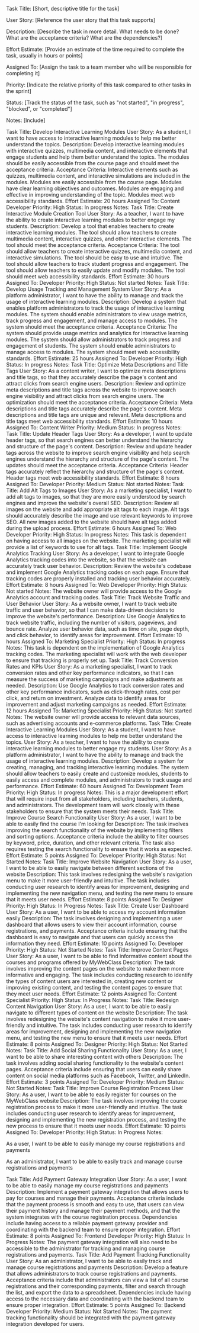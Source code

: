 Task Title: [Short, descriptive title for the task]

User Story: [Reference the user story that this task supports]

Description: [Describe the task in more detail. What needs to be done? What are the acceptance criteria? What are the dependencies?]

Effort Estimate: [Provide an estimate of the time required to complete the task, usually in hours or points]

Assigned To: [Assign the task to a team member who will be responsible for completing it]

Priority: [Indicate the relative priority of this task compared to other tasks in the sprint]

Status: [Track the status of the task, such as "not started", "in progress", "blocked", or "completed"]

Notes: [Include]

Task Title: Develop Interactive Learning Modules
User Story: As a student, I want to have access to interactive learning modules to help me better understand the topics.
Description: Develop interactive learning modules with interactive quizzes, multimedia content, and interactive elements that engage students and help them better understand the topics. The modules should be easily accessible from the course page and should meet the acceptance criteria.
Acceptance Criteria:
Interactive elements such as quizzes, multimedia content, and interactive simulations are included in the modules.
Modules are easily accessible from the course page.
Modules have clear learning objectives and outcomes.
Modules are engaging and effective in improving understanding of the topic.
Modules meet web accessibility standards.
Effort Estimate: 20 hours
Assigned To: Content Developer
Priority: High
Status: In progress
Notes:
Task Title: Create Interactive Module Creation Tool
User Story: As a teacher, I want to have the ability to create interactive learning modules to better engage my students.
Description: Develop a tool that enables teachers to create interactive learning modules. The tool should allow teachers to create multimedia content, interactive quizzes, and other interactive elements. The tool should meet the acceptance criteria.
Acceptance Criteria:
The tool should allow teachers to create interactive quizzes, multimedia content, and interactive simulations.
The tool should be easy to use and intuitive.
The tool should allow teachers to track student progress and engagement.
The tool should allow teachers to easily update and modify modules.
The tool should meet web accessibility standards.
Effort Estimate: 30 hours
Assigned To: Developer
Priority: High
Status: Not started
Notes:
Task Title: Develop Usage Tracking and Management System
User Story: As a platform administrator, I want to have the ability to manage and track the usage of interactive learning modules.
Description: Develop a system that enables platform administrators to track the usage of interactive learning modules. The system should enable administrators to view usage metrics, track progress and engagement, and manage access to modules. The system should meet the acceptance criteria.
Acceptance Criteria:
The system should provide usage metrics and analytics for interactive learning modules.
The system should allow administrators to track progress and engagement of students.
The system should enable administrators to manage access to modules.
The system should meet web accessibility standards.
Effort Estimate: 25 hours
Assigned To: Developer
Priority: High
Status: In progress
Notes:
Task Title: Optimize Meta Descriptions and Title Tags
User Story: As a content writer, I want to optimize meta descriptions and title tags, so that they accurately describe the page's content and attract clicks from search engine users.
Description: Review and optimize meta descriptions and title tags across the website to improve search engine visibility and attract clicks from search engine users. The optimization should meet the acceptance criteria.
Acceptance Criteria:
Meta descriptions and title tags accurately describe the page's content.
Meta descriptions and title tags are unique and relevant.
Meta descriptions and title tags meet web accessibility standards.
Effort Estimate: 10 hours
Assigned To: Content Writer
Priority: Medium
Status: In progress
Notes:
Task Title: Update Header Tags
User Story: As a developer, I want to update header tags, so that search engines can better understand the hierarchy and structure of the page's content.
Description: Review and update header tags across the website to improve search engine visibility and help search engines understand the hierarchy and structure of the page's content. The updates should meet the acceptance criteria.
Acceptance Criteria:
Header tags accurately reflect the hierarchy and structure of the page's content.
Header tags meet web accessibility standards.
Effort Estimate: 8 hours
Assigned To: Developer
Priority: Medium
Status: Not started
Notes:
Task Title: Add Alt Tags to Images
User Story: As a marketing specialist, I want to add alt tags to images, so that they are more easily understood by search engines and improve the website's overall SEO.
Description: Review all images on the website and add appropriate alt tags to each image. Alt tags should accurately describe the image and use relevant keywords to improve SEO. All new images added to the website should have alt tags added during the upload process.
Effort Estimate: 6 hours
Assigned To: Web Developer
Priority: High
Status: In progress
Notes: This task is dependent on having access to all images on the website. The marketing specialist will provide a list of keywords to use for alt tags.
Task Title: Implement Google Analytics Tracking
User Story: As a developer, I want to integrate Google Analytics tracking codes into the website, so that the website can accurately track user behavior.
Description: Review the website's codebase and implement Google Analytics tracking codes on each page. Ensure that tracking codes are properly installed and tracking user behavior accurately.
Effort Estimate: 8 hours
Assigned To: Web Developer
Priority: High
Status: Not started
Notes: The website owner will provide access to the Google Analytics account and tracking codes.
Task Title: Track Website Traffic and User Behavior
User Story: As a website owner, I want to track website traffic and user behavior, so that I can make data-driven decisions to improve the website's performance.
Description: Use Google Analytics to track website traffic, including the number of visitors, pageviews, and bounce rate. Analyze user behavior data, such as time on site, page depth, and click behavior, to identify areas for improvement.
Effort Estimate: 10 hours
Assigned To: Marketing Specialist
Priority: High
Status: In progress
Notes: This task is dependent on the implementation of Google Analytics tracking codes. The marketing specialist will work with the web developer to ensure that tracking is properly set up.
Task Title: Track Conversion Rates and KPIs
User Story: As a marketing specialist, I want to track conversion rates and other key performance indicators, so that I can measure the success of marketing campaigns and make adjustments as needed.
Description: Use Google Analytics to track conversion rates and other key performance indicators, such as click-through rates, cost per click, and return on investment. Analyze data to identify areas for improvement and adjust marketing campaigns as needed.
Effort Estimate: 12 hours
Assigned To: Marketing Specialist
Priority: High
Status: Not started
Notes: The website owner will provide access to relevant data sources, such as advertising accounts and e-commerce platforms.
Task Title: Create Interactive Learning Modules
User Story: As a student, I want to have access to interactive learning modules to help me better understand the topics.
User Story: As a teacher, I want to have the ability to create interactive learning modules to better engage my students.
User Story: As a platform administrator, I want to have the ability to manage and track the usage of interactive learning modules.
Description: Develop a system for creating, managing, and tracking interactive learning modules. The system should allow teachers to easily create and customize modules, students to easily access and complete modules, and administrators to track usage and performance.
Effort Estimate: 60 hours
Assigned To: Development Team
Priority: High
Status: In progress
Notes: This is a major development effort that will require input from all stakeholders, including teachers, students, and administrators. The development team will work closely with these stakeholders to ensure that the system meets their needs.
Task Title: Improve Course Search Functionality
User Story: As a user, I want to be able to easily find the course I'm looking for
Description: The task involves improving the search functionality of the website by implementing filters and sorting options. Acceptance criteria include the ability to filter courses by keyword, price, duration, and other relevant criteria. The task also requires testing the search functionality to ensure that it works as expected.
Effort Estimate: 5 points
Assigned To: Developer
Priority: High
Status: Not Started
Notes:
Task Title: Improve Website Navigation
User Story: As a user, I want to be able to easily navigate between different sections of the website
Description: This task involves redesigning the website's navigation menu to make it more user-friendly and intuitive. The task includes conducting user research to identify areas for improvement, designing and implementing the new navigation menu, and testing the new menu to ensure that it meets user needs.
Effort Estimate: 8 points
Assigned To: Designer
Priority: High
Status: In Progress
Notes:
Task Title: Create User Dashboard
User Story: As a user, I want to be able to access my account information easily
Description: The task involves designing and implementing a user dashboard that allows users to view their account information, course registrations, and payments. Acceptance criteria include ensuring that the dashboard is easy to navigate and that users can quickly access the information they need.
Effort Estimate: 10 points
Assigned To: Developer
Priority: High
Status: Not Started
Notes:
Task Title: Improve Content Pages
User Story: As a user, I want to be able to find informative content about the courses and programs offered by MyWebClass
Description: The task involves improving the content pages on the website to make them more informative and engaging. The task includes conducting research to identify the types of content users are interested in, creating new content or improving existing content, and testing the content pages to ensure that they meet user needs.
Effort Estimate: 12 points
Assigned To: Content Specialist
Priority: High
Status: In Progress
Notes:
Task Title: Redesign Content Navigation
User Story: As a user, I want to be able to easily navigate to different types of content on the website
Description: The task involves redesigning the website's content navigation to make it more user-friendly and intuitive. The task includes conducting user research to identify areas for improvement, designing and implementing the new navigation menu, and testing the new menu to ensure that it meets user needs.
Effort Estimate: 8 points
Assigned To: Designer
Priority: High
Status: Not Started
Notes:
Task Title: Add Social Sharing Functionality
User Story: As a user, I want to be able to share interesting content with others
Description: The task involves adding social sharing functionality to the website's content pages. Acceptance criteria include ensuring that users can easily share content on social media platforms such as Facebook, Twitter, and LinkedIn.
Effort Estimate: 3 points
Assigned To: Developer
Priority: Medium
Status: Not Started
Notes:
Task Title: Improve Course Registration Process
User Story: As a user, I want to be able to easily register for courses on the MyWebClass website
Description: The task involves improving the course registration process to make it more user-friendly and intuitive. The task includes conducting user research to identify areas for improvement, designing and implementing the new registration process, and testing the new process to ensure that it meets user needs.
Effort Estimate: 10 points
Assigned To: Developer
Priority: High
Status: In Progress
Notes:


As a user, I want to be able to easily manage my course registrations and payments

As an administrator, I want to be able to easily track and manage course registrations and payments

Task Title: Add Payment Gateway Integration
User Story: As a user, I want to be able to easily manage my course registrations and payments
Description: Implement a payment gateway integration that allows users to pay for courses and manage their payments. Acceptance criteria include that the payment process is smooth and easy to use, that users can view their payment history and manage their payment methods, and that the system integrates with the course registration process. Dependencies include having access to a reliable payment gateway provider and coordinating with the backend team to ensure proper integration.
Effort Estimate: 8 points
Assigned To: Frontend Developer
Priority: High
Status: In Progress
Notes: The payment gateway integration will also need to be accessible to the administrator for tracking and managing course registrations and payments.
Task Title: Add Payment Tracking Functionality
User Story: As an administrator, I want to be able to easily track and manage course registrations and payments
Description: Develop a feature that allows administrators to track course registrations and payments. Acceptance criteria include that administrators can view a list of all course registrations and their corresponding payments, filter and search through the list, and export the data to a spreadsheet. Dependencies include having access to the necessary data and coordinating with the backend team to ensure proper integration.
Effort Estimate: 5 points
Assigned To: Backend Developer
Priority: Medium
Status: Not Started
Notes: The payment tracking functionality should be integrated with the payment gateway integration developed for users.



